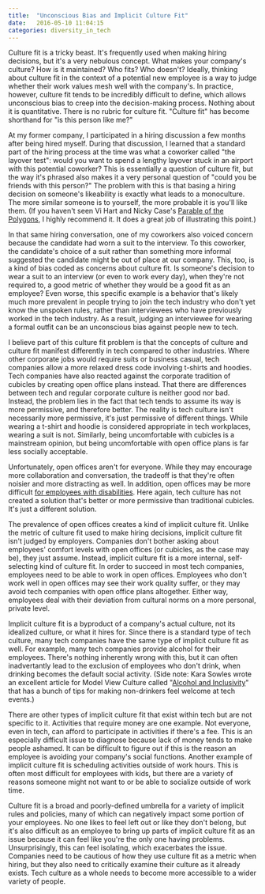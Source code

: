 ```yaml
---
title:  "Unconscious Bias and Implicit Culture Fit"
date:   2016-05-10 11:04:15
categories: diversity_in_tech
---
```

Culture fit is a tricky beast. It's frequently used when making hiring decisions, but it's a very nebulous concept. What makes your company's culture? How is it maintained? Who fits? Who doesn't? Ideally, thinking about culture fit in the context of a potential new employee is a way to judge whether their work values mesh well with the company's. In practice, however, culture fit tends to be incredibly difficult to define, which allows unconscious bias to creep into the decision-making process. Nothing about it is quantitative. There is no rubric for culture fit. "Culture fit" has become shorthand for "is this person like me?"

At my former company, I participated in a hiring discussion a few months after being hired myself. During that discussion, I learned that a standard part of the hiring process at the time was what a coworker called "the layover test": would you want to spend a lengthy layover stuck in an airport with this potential coworker? This is essentially a question of culture fit, but the way it's phrased also makes it a very personal question of "could you be friends with this person?" The problem with this is that basing a hiring decision on someone's likeability is exactly what leads to a monoculture. The more similar someone is to yourself, the more probable it is you'll like them. (If you haven't seen Vi Hart and Nicky Case's [Parable of the Polygons](http://ncase.me/polygons/), I highly recommend it. It does a great job of illustrating this point.)

In that same hiring conversation, one of my coworkers also voiced concern because the candidate had worn a suit to the interview. To this coworker, the candidate's choice of a suit rather than something more informal suggested the candidate might be out of place at our company. This, too, is a kind of bias coded as concerns about culture fit. Is someone's decision to wear a suit to an interview (or even to work every day), when they're not required to, a good metric of whether they would be a good fit as an employee? Even worse, this specific example is a behavior that's likely much more prevalent in people trying to join the tech industry who don't yet know the unspoken rules, rather than interviewees who have previously worked in the tech industry. As a result, judging an interviewee for wearing a formal outfit can be an unconscious bias against people new to tech.

I believe part of this culture fit problem is that the concepts of culture and culture fit manifest differently in tech compared to other industries. Where other corporate jobs would require suits or business casual, tech companies allow a more relaxed dress code involving t-shirts and hoodies. Tech companies have also reacted against the corporate tradition of cubicles by creating open office plans instead. That there are differences between tech and regular corporate culture is neither good nor bad. Instead, the problem lies in the fact that tech tends to assume its way is more permissive, and therefore better. The reality is tech culture isn't necessarily more permissive, it's just permissive of different things. While wearing a t-shirt and hoodie is considered appropriate in tech workplaces, wearing a suit is not. Similarly, being uncomfortable with cubicles is a mainstream opinion, but being uncomfortable with open office plans is far less socially acceptable.

Unfortunately, open offices aren't for everyone. While they may encourage more collaboration and conversation, the tradeoff is that they're often noisier and more distracting as well. In addition, open offices may be more difficult [for employees with disabilities](http://federalnewsradio.com/facilitiesfleet/2015/08/open-office-trend-worries-disabled-federal-employees/slide/1/). Here again, tech culture has not created a solution that's better or more permissive than traditional cubicles. It's just a different solution.

The prevalence of open offices creates a kind of implicit culture fit. Unlike the metric of culture fit used to make hiring decisions, implicit culture fit isn't judged by employers. Companies don't bother asking about employees' comfort levels with open offices (or cubicles, as the case may be), they just assume. Instead, implicit culture fit is a more internal, self-selecting kind of culture fit. In order to succeed in most tech companies, employees need to be able to work in open offices. Employees who don't work well in open offices may see their work quality suffer, or they may avoid tech companies with open office plans altogether. Either way, employees deal with their deviation from cultural norms on a more personal, private level.

Implicit culture fit is a byproduct of a company's actual culture, not its idealized culture, or what it hires for. Since there is a standard type of tech culture, many tech companies have the same type of implicit culture fit as well. For example, many tech companies provide alcohol for their employees. There's nothing inherently wrong with this, but it can often inadvertantly lead to the exclusion of employees who don't drink, when drinking becomes the default social activity. (Side note: Kara Sowles wrote an excellent article for Model View Culture called "[Alcohol and Inclusivity](https://modelviewculture.com/pieces/alcohol-and-inclusivity-planning-tech-events-with-non-alcoholic-options)" that has a bunch of tips for making non-drinkers feel welcome at tech events.)

There are other types of implicit culture fit that exist within tech but are not specific to it. Activities that require money are one example. Not everyone, even in tech, can afford to participate in activities if there's a fee. This is an especially difficult issue to diagnose because lack of money tends to make people ashamed. It can be difficult to figure out if this is the reason an employee is avoiding your company's social functions. Another example of implicit culture fit is scheduling activities outside of work hours. This is often most difficult for employees with kids, but there are a variety of reasons someone might not want to or be able to socialize outside of work time.

Culture fit is a broad and poorly-defined umbrella for a variety of implicit rules and policies, many of which can negatively impact some portion of your employees. No one likes to feel left out or like they don't belong, but it's also difficult as an employee to bring up parts of implicit culture fit as an issue because it can feel like you're the only one having problems. Unsurprisingly, this can feel isolating, which exacerbates the issue. Companies need to be cautious of how they use culture fit as a metric when hiring, but they also need to critically examine their culture as it already exists. Tech culture as a whole needs to become more accessible to a wider variety of people.